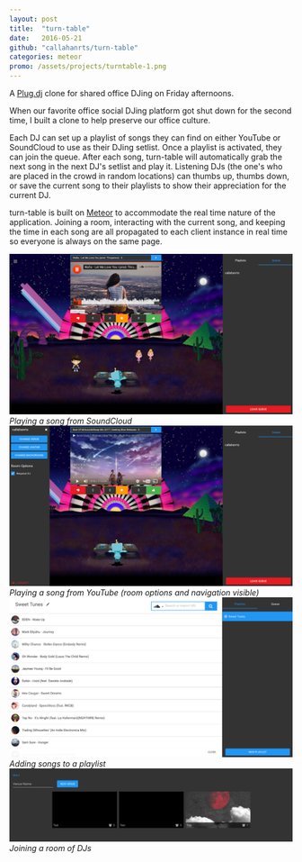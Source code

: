 ```yaml
---
layout: post
title:  "turn-table"
date:   2016-05-21
github: "callahanrts/turn-table"
categories: meteor
promo: /assets/projects/turntable-1.png
---
```


A [Plug.dj](https://plug.dj/) clone for shared office DJing on Friday afternoons.

When our favorite office social DJing platform got shut down for the second time, I built a clone
to help preserve our office culture.

Each DJ can set up a playlist of songs they can find on either YouTube or SoundCloud to use as
their DJing setlist. Once a playlist is activated, they can join the queue. After each song,
turn-table will automatically grab the next song in the next DJ's setlist and play it. Listening
DJs (the one's who are placed in the crowd in random locations) can thumbs up, thumbs down, or
save the current song to their playlists to show their appreciation
for the current DJ.

turn-table is built on [Meteor](https://www.meteor.com/) to accommodate the real time nature of
the application. Joining a room, interacting with the current song, and keeping the time in each
song are all propagated to each client instance in real time so everyone is always on the same page.

<div class="screenshots">
  <img src="/assets/projects/turntable-1.png" />
  <div class="caption"><i>Playing a song from SoundCloud</i></div>
  <img src="/assets/projects/turntable-4.png" />
  <div class="caption"><i>Playing a song from YouTube (room options and navigation visible)</i></div>
  <img src="/assets/projects/turntable-2.png" />
  <div class="caption"><i>Adding songs to a playlist</i></div>
  <img src="/assets/projects/turntable-3.png" />
  <div class="caption"><i>Joining a room of DJs</i></div>
</div>
